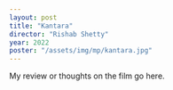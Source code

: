 ```yaml
---
layout: post
title: "Kantara"
director: "Rishab Shetty"
year: 2022
poster: "/assets/img/mp/kantara.jpg"
---
```


My review or thoughts on the film go here.
